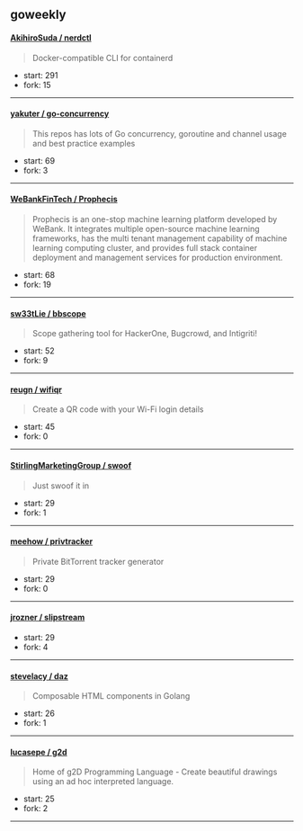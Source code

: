 ## goweekly

#### [AkihiroSuda / nerdctl](https://github.com/AkihiroSuda/nerdctl)

> Docker-compatible CLI for containerd

+ start: 291
+ fork: 15

----


#### [yakuter / go-concurrency](https://github.com/yakuter/go-concurrency)

> This repos has lots of Go concurrency, goroutine and channel usage and best practice examples

+ start: 69
+ fork: 3

----


#### [WeBankFinTech / Prophecis](https://github.com/WeBankFinTech/Prophecis)

> Prophecis is an one-stop machine learning platform developed by WeBank. It integrates multiple open-source machine learning frameworks, has the multi tenant management capability of machine learning computing cluster, and provides full stack container deployment and management services for production environment.

+ start: 68
+ fork: 19

----


#### [sw33tLie / bbscope](https://github.com/sw33tLie/bbscope)

> Scope gathering tool for HackerOne, Bugcrowd, and Intigriti!

+ start: 52
+ fork: 9

----


#### [reugn / wifiqr](https://github.com/reugn/wifiqr)

> Create a QR code with your Wi-Fi login details

+ start: 45
+ fork: 0

----


#### [StirlingMarketingGroup / swoof](https://github.com/StirlingMarketingGroup/swoof)

> Just swoof it in

+ start: 29
+ fork: 1

----


#### [meehow / privtracker](https://github.com/meehow/privtracker)

> Private BitTorrent tracker generator

+ start: 29
+ fork: 0

----


#### [jrozner / slipstream](https://github.com/jrozner/slipstream)

> 

+ start: 29
+ fork: 4

----


#### [stevelacy / daz](https://github.com/stevelacy/daz)

> Composable HTML components in Golang

+ start: 26
+ fork: 1

----


#### [lucasepe / g2d](https://github.com/lucasepe/g2d)

> Home of g2D Programming Language - Create beautiful drawings using an ad hoc interpreted language.

+ start: 25
+ fork: 2

----

